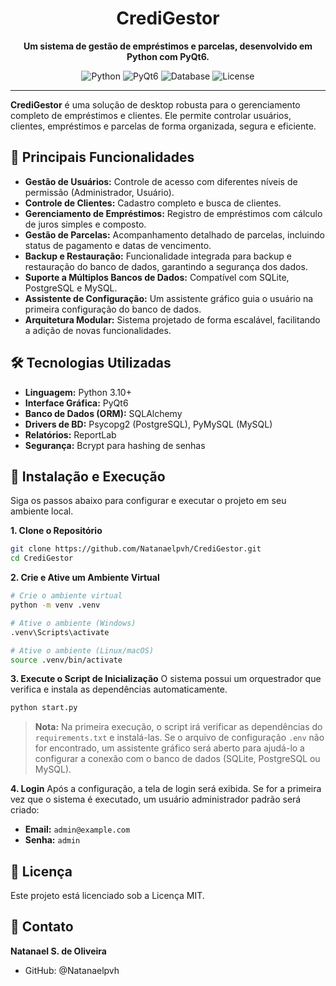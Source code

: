 <div align="center">
  <h1>CrediGestor</h1>
  <p>
    <strong>Um sistema de gestão de empréstimos e parcelas, desenvolvido em Python com PyQt6.</strong>
  </p>
</div>

<div align="center">

![Python](https://img.shields.io/badge/Python-3.10%2B-blue?logo=python)
![PyQt6](https://img.shields.io/badge/UI-PyQt6-blue?logo=qt)
![Database](https://img.shields.io/badge/Database-SQLite%20%7C%20PostgreSQL%20%7C%20MySQL-orange)
![License](https://img.shields.io/badge/License-MIT-green)

</div>

---

**CrediGestor** é uma solução de desktop robusta para o gerenciamento completo de empréstimos e clientes. Ele permite controlar usuários, clientes, empréstimos e parcelas de forma organizada, segura e eficiente.

## 🌟 Principais Funcionalidades

- **Gestão de Usuários:** Controle de acesso com diferentes níveis de permissão (Administrador, Usuário).
- **Controle de Clientes:** Cadastro completo e busca de clientes.
- **Gerenciamento de Empréstimos:** Registro de empréstimos com cálculo de juros simples e composto.
- **Gestão de Parcelas:** Acompanhamento detalhado de parcelas, incluindo status de pagamento e datas de vencimento.
- **Backup e Restauração:** Funcionalidade integrada para backup e restauração do banco de dados, garantindo a segurança dos dados.
- **Suporte a Múltiplos Bancos de Dados:** Compatível com SQLite, PostgreSQL e MySQL.
- **Assistente de Configuração:** Um assistente gráfico guia o usuário na primeira configuração do banco de dados.
- **Arquitetura Modular:** Sistema projetado de forma escalável, facilitando a adição de novas funcionalidades.

## 🛠️ Tecnologias Utilizadas

- **Linguagem:** Python 3.10+
- **Interface Gráfica:** PyQt6
- **Banco de Dados (ORM):** SQLAlchemy
- **Drivers de BD:** Psycopg2 (PostgreSQL), PyMySQL (MySQL)
- **Relatórios:** ReportLab
- **Segurança:** Bcrypt para hashing de senhas

## 🚀 Instalação e Execução

Siga os passos abaixo para configurar e executar o projeto em seu ambiente local.

**1. Clone o Repositório**
```bash
git clone https://github.com/Natanaelpvh/CrediGestor.git
cd CrediGestor
```

**2. Crie e Ative um Ambiente Virtual**
```bash
# Crie o ambiente virtual
python -m venv .venv

# Ative o ambiente (Windows)
.venv\Scripts\activate

# Ative o ambiente (Linux/macOS)
source .venv/bin/activate
```

**3. Execute o Script de Inicialização**
O sistema possui um orquestrador que verifica e instala as dependências automaticamente.
```bash
python start.py
```
> **Nota:** Na primeira execução, o script irá verificar as dependências do `requirements.txt` e instalá-las. Se o arquivo de configuração `.env` não for encontrado, um assistente gráfico será aberto para ajudá-lo a configurar a conexão com o banco de dados (SQLite, PostgreSQL ou MySQL).

**4. Login**
Após a configuração, a tela de login será exibida. Se for a primeira vez que o sistema é executado, um usuário administrador padrão será criado:
- **Email:** `admin@example.com`
- **Senha:** `admin`

## 📄 Licença

Este projeto está licenciado sob a Licença MIT.

## 📌 Contato

**Natanael S. de Oliveira**
- GitHub: @Natanaelpvh
